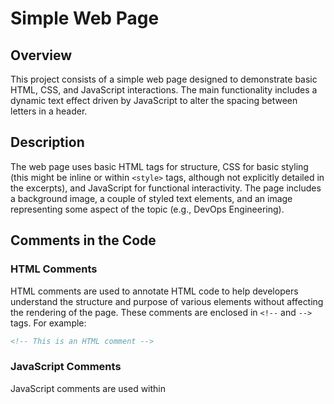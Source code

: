 # Simple Web Page

## Overview
This project consists of a simple web page designed to demonstrate basic HTML, CSS, and JavaScript interactions. The main functionality includes a dynamic text effect driven by JavaScript to alter the spacing between letters in a header.

## Description
The web page uses basic HTML tags for structure, CSS for basic styling (this might be inline or within `<style>` tags, although not explicitly detailed in the excerpts), and JavaScript for functional interactivity. The page includes a background image, a couple of styled text elements, and an image representing some aspect of the topic (e.g., DevOps Engineering).

## Comments in the Code

### HTML Comments
HTML comments are used to annotate HTML code to help developers understand the structure and purpose of various elements without affecting the rendering of the page. These comments are enclosed in `<!--` and `-->` tags. For example:
```html
<!-- This is an HTML comment -->
```

### JavaScript Comments
JavaScript comments are used within <script> tags to describe or annotate JavaScript code for clarity. These comments can be either single-line, starting with //, or multi-line, enclosed in /* and */. For example:
```java
// This is a single-line JavaScript comment

/*
This is a
multi-line JavaScript comment
*/
```